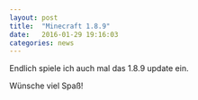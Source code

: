 ```yaml
---
layout: post
title:  "Minecraft 1.8.9"
date:   2016-01-29 19:16:03
categories: news
---
```


Endlich spiele ich auch mal das 1.8.9 update ein.

Wünsche viel Spaß!
